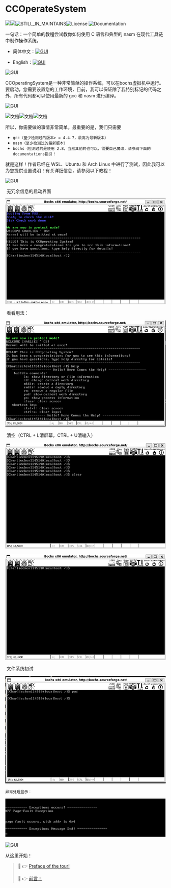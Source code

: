 # CCOperateSystem

![](https://img.shields.io/badge/Language-C>=C90-informational?logo=C&logoColor=#A8B9CC&color=#A8B9CC)![](https://img.shields.io/badge/Language-ASM-red)![STILL_IN_MAINTAINS](https://img.shields.io/badge/Maintains-YES-red)![License](https://img.shields.io/badge/license-GNUv3-yellow) ![Documentation](https://img.shields.io/badge/Documentation-ON_THE_WAY-brightgreen)

 一句话：一个简单的教程尝试教你如何使用 C 语言和典型的 nasm 在现代工具链中制作操作系统。

- 简体中文：[![GUI](https://img.shields.io/badge/使用-简体中文-red)](README.md)

- English：[![GUI](https://img.shields.io/badge/Reading_Language-English-red)](README_EN.md)

![GUI](https://img.shields.io/badge/Introduction-What_is_CC_Operating_System-blue)

 CCOperatingSystem是一种非常简单的操作系统，可以在bochs虚拟机中运行。要启动，您需要设置您的工作环境，目前，我可以保证除了我特别标记的代码之外，所有代码都可以使用最新的 gcc 和 nasm 进行编译。

![GUI](https://img.shields.io/badge/Setup-Try_The_Run-yellow)

![文档](https://img.shields.io/badge/TOOLS-GCC>=4.4.7-brightgreen)![文档](https://img.shields.io/badge/TOOLS-nasm>=2.16-red)![文档](https://img.shields.io/badge/Environment-Bochs_Only_Current-blue)

 所以，你需要做的事情非常简单。最重要的是，我们只需要

- `gcc（至少检测过的版本> = 4.4.7，最高为最新版本）`
- `nasm（至少检测过的最新版本）`
- `bochs（检测过的是使用 2.8，当然其他的也可以，需要自己魔改，请参阅下面的documentations指引！`

 就是这样！作者已经在 WSL、Ubuntu 和 Arch Linux 中进行了测试，因此我可以为您提供设置说明！有关详细信息，请参阅以下教程！

![GUI](https://img.shields.io/badge/Screenshots-See_The_Runtime_Screenshots-red)

​	无冗余信息的启动界面

![runtimes1](./readme.assets/runtimes-boot.png)

​	看看用法：

![runtimes-help](./readme.assets/runtimes-help.png)

​	清空（CTRL + L清屏幕，CTRL + U清输入）

![runtimes-show-clearprev](./readme.assets/runtimes-show-clearprev.png)

![runtimes-show-clearafter](./readme.assets/runtimes-show-clearafter.png)

​	文件系统初试

![filesystem-1](./readme.assets/filesystem-1.png)

 	异常处理显示：

![page-faults-hanlder](./readme.assets/page-faults-hanlder.png)



![GUI](https://img.shields.io/badge/Documentation-Where_And_How_Should_I_Start-yellow)

从这里开始！

> :link: :point_right:  [Preface of the tour!](./Documentations/README_EN.md)
>
> :link: :point_right:  [前言！](./Documentations/README.md)
